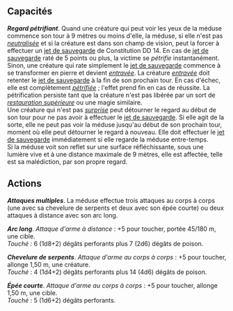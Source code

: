 ## Capacités
_**Regard pétrifiant**_. Quand une créature qui peut voir les yeux de la méduse commence son tour à 9 mètres ou moins d'elle, la méduse, si elle n'est pas [_neutralisée_](/gerer-la-sante-du-personnage/#neutralise) et si la créature est dans son champ de vision, peut la forcer à effectuer un [jet de sauvegarde](/utiliser-les-caracteristiques/#jets-de-sauvegarde) de Constitution DD 14. En cas de [jet de sauvegarde](/utiliser-les-caracteristiques/#jets-de-sauvegarde) raté de 5 points ou plus, la victime se _pétrifie_ instantanément. Sinon, une créature qui rate simplement le [jet de sauvegarde](/utiliser-les-caracteristiques/#jets-de-sauvegarde) commence à se transformer en pierre et devient [_entravée_](/gerer-la-sante-du-personnage/#entrave). La créature [_entravée_](/gerer-la-sante-du-personnage/#entrave) doit retenter le [jet de sauvegarde](/utiliser-les-caracteristiques/#jets-de-sauvegarde) à la fin de son prochain tour. En cas d'échec, elle est complètement [_pétrifiée_](/gerer-la-sante-du-personnage/#petrifie) ; l'effet prend fin en cas de réussite. La pétrification persiste tant que la créature n'est pas libérée par un sort de [_restauration supérieure_](/grimoire/restauration-superieure/) ou une magie similaire.  
Une créature qui n'est pas [_surprise_](/gerer-la-sante-du-personnage/#surpris) peut détourner le regard au début de son tour pour ne pas avoir à effectuer le [jet de sauvegarde](/utiliser-les-caracteristiques/#jets-de-sauvegarde). Si elle agit de la sorte, elle ne peut pas voir la méduse jusqu'au début de son prochain tour, moment où elle peut détourner le regard à nouveau. Elle doit effectuer le [jet de sauvegarde](/utiliser-les-caracteristiques/#jets-de-sauvegarde) immédiatement si elle regarde la méduse entre-temps.  
Si la méduse voit son reflet sur une surface réfléchissante, sous une lumière vive et à une distance maximale de 9 mètres, elle est affectée, telle est sa malédiction, par son propre regard.

## Actions
_**Attaques multiples**_. La méduse effectue trois attaques au corps à corps (une avec sa chevelure de serpents et deux avec son épée courte) ou deux attaques à distance avec son arc long.

_**Arc long**_. _Attaque d'arme à distance_ : +5 pour toucher, portée 45/180 m, une cible.  
_Touché_ : 6 (1d8+2) dégâts perforants plus 7 (2d6) dégâts de poison.

_**Chevelure de serpents**_. _Attaque d'arme au corps à corps_ : +5 pour toucher, allonge 1,50 m, une créature.  
_Touché_ : 4 (1d4+2) dégâts perforants plus 14 (4d6) dégâts de poison.

_**Épée courte**_. _Attaque d'arme au corps à corps_ : +5 pour toucher, allonge 1,50 m, une cible.  
_Touché_ : 5 (1d6+2) dégâts perforants.
